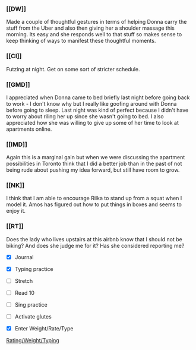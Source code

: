 ### [[DW]]
Made a couple of thoughtful gestures in terms of helping Donna carry the stuff from the Uber and also then giving her a shoulder massage this morning. Its easy and she responds well to that stuff so makes sense to keep thinking of ways to manifest these thoughtful moments.

### [[CI]]
Futzing at night. Get on some sort of stricter schedule.

### [[GMD]]
I appreciated when Donna came to bed briefly last night before going back to work - I don't know why but I really like goofing around with Donna before going to sleep. Last night was kind of perfect because I didn't have to worry about riling her up since she wasn't going to bed. I also appreciated how she was willing to give up some of her time to look at apartments online.

### [[IMD]]
Again this is a marginal gain but when we were discussing the apartment possibilities in Toronto think that I did a better job than in the past of not being rude about pushing my idea forward, but still have room to grow.

### [[NK]]
I think that I am able to encourage Rilka to stand up from a squat when I model it. Amos has figured out how to put things in boxes and seems to enjoy it.

### [[RT]]
Does the lady who lives upstairs at this airbnb know that I should not be biking? And does she judge me for it? Has she considered reporting me?

- [x] Journal
- [x] Typing practice
- [ ] Stretch
- [ ] Read 10
- [ ] Sing practice
- [ ] Activate glutes
- [x] Enter Weight/Rate/Type


[Rating/Weight/Typing](https://docs.google.com/spreadsheets/d/1p6cinTqipnxyiSCgPBAWp2cAHA5q6P0NL58bNCxedCY/edit#gid=0)
